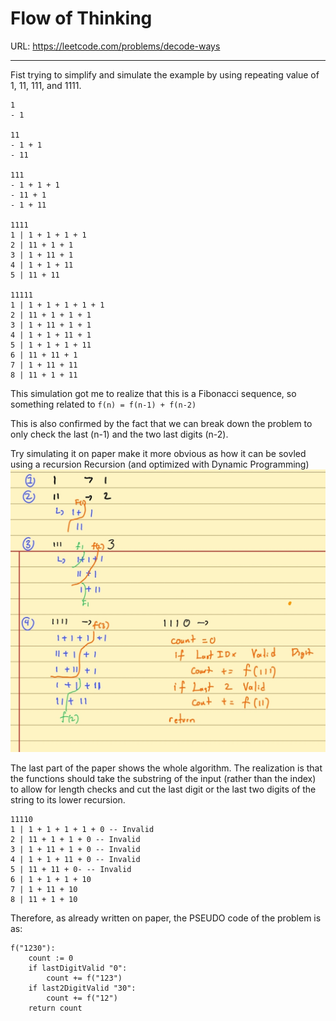 # Flow of Thinking
URL: https://leetcode.com/problems/decode-ways

----

Fist trying to simplify and simulate the example by using repeating value of 1, 11, 111, and 1111.
```
1
- 1

11 
- 1 + 1
- 11

111
- 1 + 1 + 1
- 11 + 1
- 1 + 11

1111
1 | 1 + 1 + 1 + 1 
2 | 11 + 1 + 1
3 | 1 + 11 + 1
4 | 1 + 1 + 11
5 | 11 + 11

11111
1 | 1 + 1 + 1 + 1 + 1
2 | 11 + 1 + 1 + 1
3 | 1 + 11 + 1 + 1
4 | 1 + 1 + 11 + 1
5 | 1 + 1 + 1 + 11
6 | 11 + 11 + 1
7 | 1 + 11 + 11
8 | 11 + 1 + 11
```
This simulation got me to realize that this is a Fibonacci sequence, so something related to `f(n) = f(n-1) + f(n-2)`

This is also confirmed by the fact that we can break down the problem to only check the last (n-1) and the two last digits (n-2).


Try simulating it on paper make it more obvious as how it can be sovled using a recursion Recursion (and optimized with Dynamic Programming)
<img src="./memo.jpg">

The last part of the paper shows the whole algorithm. The realization is that the functions should take the substring of the input (rather than the index) to allow for length checks and cut the last digit or the last two digits of the string to its lower recursion.
```
11110
1 | 1 + 1 + 1 + 1 + 0 -- Invalid
2 | 11 + 1 + 1 + 0 -- Invalid
3 | 1 + 11 + 1 + 0 -- Invalid
4 | 1 + 1 + 11 + 0 -- Invalid
5 | 11 + 11 + 0- -- Invalid
6 | 1 + 1 + 1 + 10
7 | 1 + 11 + 10
8 | 11 + 1 + 10
```

Therefore, as already written on paper, the PSEUDO code of the problem is as:
```
f("1230"):
    count := 0
    if lastDigitValid "0":
        count += f("123")
    if last2DigitValid "30":
        count += f("12")
    return count
```


